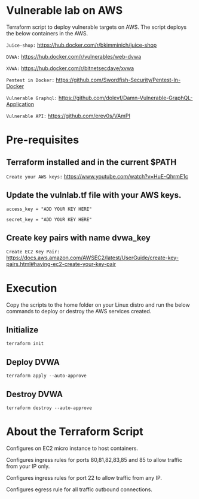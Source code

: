 # Vulnerable lab on AWS
Terraform script to deploy vulnerable targets on AWS. The script deploys the below containers in the AWS.

`Juice-shop:` https://hub.docker.com/r/bkimminich/juice-shop

`DVWA:` https://hub.docker.com/r/vulnerables/web-dvwa

`XVWA:` https://hub.docker.com/r/bitnetsecdave/xvwa

`Pentest in Docker:` https://github.com/Swordfish-Security/Pentest-In-Docker

`Vulnerable Graphql:` https://github.com/dolevf/Damn-Vulnerable-GraphQL-Application

`Vulnerable API:` https://github.com/erev0s/VAmPI
 
# Pre-requisites

## Terraform installed and in the current $PATH

`Create your AWS keys:` https://www.youtube.com/watch?v=HuE-QhrmE1c

## Update the vulnlab.tf file with your AWS keys. 

`access_key = "ADD YOUR KEY HERE"`

`secret_key = "ADD YOUR KEY HERE"`

## Create key pairs with name dvwa_key

`Create EC2 Key Pair:` https://docs.aws.amazon.com/AWSEC2/latest/UserGuide/create-key-pairs.html#having-ec2-create-your-key-pair

# Execution
Copy the scripts to the home folder on your Linux distro and run the below commands to deploy or destroy the AWS services created.

## Initialize
`terraform init`

## Deploy DVWA
`terraform apply --auto-approve`

## Destroy DVWA
`terraform destroy --auto-approve`

# About the Terraform Script
Configures on EC2 micro instance to host containers.

Configures ingress rules for ports 80,81,82,83,85 and 85 to allow traffic from your IP only.

Configures ingress rules for port 22 to allow traffic from any IP.

Configures egress rule for all traffic outbound connections.
